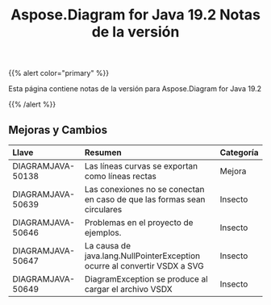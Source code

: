 ﻿---
title: Aspose.Diagram for Java 19.2 Notas de la versión
type: docs
weight: 110
url: /es/java/aspose-diagram-for-java-19-2-release-notes/
---
{{% alert color="primary" %}} 

Esta página contiene notas de la versión para Aspose.Diagram for Java 19.2

{{% /alert %}} 
## **Mejoras y Cambios**

|**Llave**|**Resumen**|**Categoría**|
|:- |:- |:- |
|DIAGRAMJAVA-50138|Las líneas curvas se exportan como líneas rectas|Mejora|
|DIAGRAMJAVA-50639|Las conexiones no se conectan en caso de que las formas sean circulares|Insecto|
|DIAGRAMJAVA-50646|Problemas en el proyecto de ejemplos.|Insecto|
|DIAGRAMJAVA-50647|La causa de java.lang.NullPointerException ocurre al convertir VSDX a SVG|Insecto|
|DIAGRAMJAVA-50649|DiagramException se produce al cargar el archivo VSDX|Insecto|


